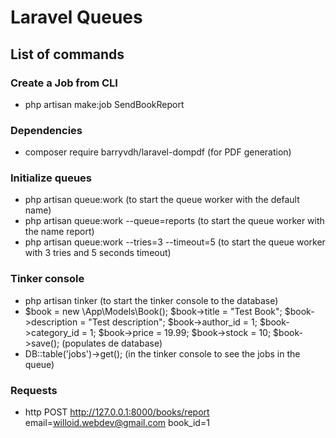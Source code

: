 # Laravel Queues

## List of commands

### Create a Job from CLI
- php artisan make:job SendBookReport

### Dependencies
- composer require barryvdh/laravel-dompdf (for PDF generation)

### Initialize queues
- php artisan queue:work  (to start the queue worker with the default name)
- php artisan queue:work --queue=reports    (to start the queue worker with the name report)
- php artisan queue:work --tries=3 --timeout=5 (to start the queue worker with 3 tries and 5 seconds timeout)

### Tinker console
- php artisan tinker   (to start the tinker console to the database)
- $book = new \App\Models\Book(); $book->title = "Test Book"; $book->description = "Test description"; $book->author_id = 1; $book->category_id = 1; $book->price = 19.99; $book->stock = 10; $book->save(); (populates de database)
- DB::table('jobs')->get(); (in the tinker console to see the jobs in the queue)

### Requests
- http POST http://127.0.0.1:8000/books/report email=willoid.webdev@gmail.com book_id=1





    
